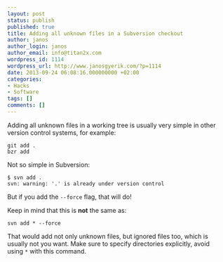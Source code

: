 ```yaml
---
layout: post
status: publish
published: true
title: Adding all unknown files in a Subversion checkout
author: janos
author_login: janos
author_email: info@titan2x.com
wordpress_id: 1114
wordpress_url: http://www.janosgyerik.com/?p=1114
date: 2013-09-24 06:08:16.000000000 +02:00
categories:
- Hacks
- Software
tags: []
comments: []
---
```

Adding all unknown files in a working tree is usually very simple in other version control systems, for example:
<div>
<pre><code>git add .
bzr add
</code></pre>
Not so simple in Subversion:
<pre><code>$ svn add .
svn: warning: '.' is already under version control
</code></pre>
But if you add the <code>--force</code> flag, that will do!

Keep in mind that this is <strong>not</strong> the same as:
<pre><code>svn add * --force
</code></pre>
That would add not only unknown files, but ignored files too, which is usually not you want. Make sure to specify directories explicitly, avoid using <code>*</code> with this command.

</div>
